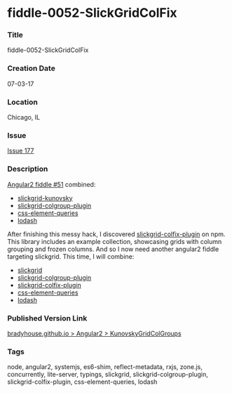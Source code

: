fiddle-0052-SlickGridColFix
======

### Title

fiddle-0052-SlickGridColFix


### Creation Date

07-03-17


### Location

Chicago, IL


### Issue

[Issue 177](https://github.com/bradyhouse/house/issues/177)


### Description

[Angular2 fiddle #51](https://github.com/bradyhouse/house/tree/master/fiddles/angular2/fiddle-0051-KunovskyGridColGroups) combined:

*   [slickgrid-kunovsky](https://www.npmjs.com/package/slickgrid-kunovsky)
*   [slickgrid-colgroup-plugin](https://www.npmjs.com/package/slickgrid-colgroup-plugin)
*   [css-element-queries](https://www.npmjs.com/package/css-element-queries)
*   [lodash](https://www.npmjs.com/package/lodash)

After finishing this messy hack, I discovered [slickgrid-colfix-plugin](https://www.npmjs.com/package/slickgrid-colfix-plugin) on npm.  This library
includes an example collection, showcasing grids with column grouping and frozen columns. And so I now need 
another angular2 fiddle targeting slickgrid.  This time, I will combine:

*   [slickgrid](https://www.npmjs.com/package/slickgrid)
*   [slickgrid-colgroup-plugin](https://www.npmjs.com/package/slickgrid-colgroup-plugin)
*   [slickgrid-colfix-plugin](https://www.npmjs.com/package/slickgrid-colfix-plugin)
*   [css-element-queries](https://www.npmjs.com/package/css-element-queries)
*   [lodash](https://www.npmjs.com/package/lodash)


### Published Version Link

[bradyhouse.github.io > Angular2 > KunovskyGridColGroups](http://bradyhouse.github.io/angular2/fiddle-0051-fiddle-0051-KunovskyGridColGroups)

### Tags

node, angular2, systemjs, es6-shim, reflect-metadata, rxjs, zone.js, concurrently, lite-server, typings, 
slickgrid, slickgrid-colgroup-plugin, slickgrid-colfix-plugin, css-element-queries, lodash
